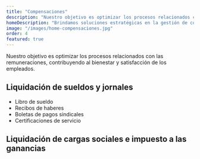 ```yaml
---
title: "Compensaciones"
description: "Nuestro objetivo es optimizar los procesos relacionados con las remuneraciones, contribuyendo al bienestar y satisfacción de los empleados."
homeDescription: "Brindamos soluciones estratégicas en la gestión de compensaciones, asegurando una administración eficiente y el cumplimiento de las normativas vigentes."
image: "/images/home-compensaciones.jpg"
order: 4
featured: true
---
```


Nuestro objetivo es optimizar los procesos relacionados con las remuneraciones, contribuyendo al bienestar y satisfacción de los empleados.

## Liquidación de sueldos y jornales

- Libro de sueldo
- Recibos de haberes  
- Boletas de pagos sindicales
- Certificaciones de servicio

## Liquidación de cargas sociales e impuesto a las ganancias